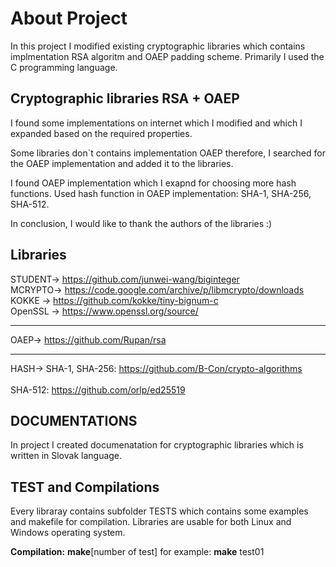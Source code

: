 # About Project
In this project I modified existing cryptographic libraries which contains implmentation RSA algoritm and OAEP padding scheme. Primarily I used the C programming language.


## Cryptographic libraries RSA + OAEP
I found some implementations on internet which I modified and which I expanded based on the required properties.

Some libraries don`t contains implementation OAEP therefore, I searched for the OAEP implementation and added it to the libraries.

I found OAEP implementation which I exapnd for choosing more hash functions. Used hash function in OAEP implementation: SHA-1, SHA-256, SHA-512.

In conclusion, I would like to thank the authors of the libraries :)

## Libraries

STUDENT-> https://github.com/junwei-wang/biginteger <br/>
MCRYPTO-> https://code.google.com/archive/p/libmcrypto/downloads <br/>
KOKKE -> https://github.com/kokke/tiny-bignum-c <br/>
OpenSSL -> https://www.openssl.org/source/ <br/>

---

OAEP-> https://github.com/Rupan/rsa

---

HASH-> SHA-1, SHA-256: https://github.com/B-Con/crypto-algorithms
 &nbsp;  &nbsp; &nbsp; &nbsp; &nbsp; &nbsp; &nbsp; &nbsp; &nbsp;<br/>SHA-512: https://github.com/orlp/ed25519


## DOCUMENTATIONS
In project I created documenatation for cryptographic libraries which is written in Slovak language.


## TEST and Compilations
Every libraray contains subfolder TESTS which contains some examples and makefile for compilation. Libraries are usable for both Linux and Windows operating system.

**Compilation:** **make**[number of test] for example: **make** test01
